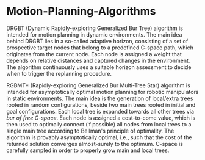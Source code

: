 # Motion-Planning-Algorithms

DRGBT (Dynamic Rapidly-exploring Generalized Bur Tree) algorithm is intended for motion planning in dynamic environments. The main idea behind DRGBT lies in a so-called adaptive horizon, consisting of a set of prospective target nodes that belong to a predefined C-space path, which originates from the current node. Each node is assigned a weight that depends on relative distances and captured changes in the environment. The algorithm continuously uses a suitable horizon assessment to decide when to trigger the replanning procedure.

RGBMT* (Rapidly-exploring Generalized Bur Multi-Tree Star) algorithm is intended for asymptotically optimal motion planning  for robotic manipulators in static environments. The main idea is the generation of local/extra trees rooted in random configurations, beside two main trees rooted in initial and goal configurations. Each local tree is expanded towards all other trees via _bur of free C-space_. Each node is assigned a cost-to-come value, which is then used to optimally connect (if possible) all nodes from local trees to a single main tree according to Bellman's principle of optimality. The algorithm is provably asymptotically optimal, i.e., such that the cost of the returned solution converges almost-surely to	the optimum. C-space is carefully sampled in order to properly grow main and local trees.
